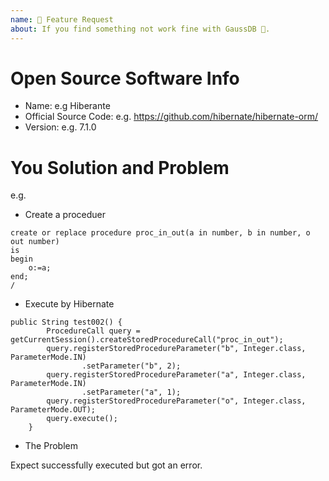 ```yaml
---
name: 🚀 Feature Request
about: If you find something not work fine with GaussDB 🤔.
---
```


# Open Source Software Info

* Name: e.g Hiberante
* Official Source Code: e.g. https://github.com/hibernate/hibernate-orm/
* Version: e.g. 7.1.0

# You Solution and Problem


e.g.

* Create a proceduer

```
create or replace procedure proc_in_out(a in number, b in number, o out number)
is
begin
    o:=a;
end;
/
```

* Execute by Hibernate

```
public String test002() {
		ProcedureCall query = getCurrentSession().createStoredProcedureCall("proc_in_out");
		query.registerStoredProcedureParameter("b", Integer.class, ParameterMode.IN)
				.setParameter("b", 2);
		query.registerStoredProcedureParameter("a", Integer.class, ParameterMode.IN)
				.setParameter("a", 1);
		query.registerStoredProcedureParameter("o", Integer.class, ParameterMode.OUT);
		query.execute();
	}
```

* The Problem

Expect successfully executed but got an error. 
